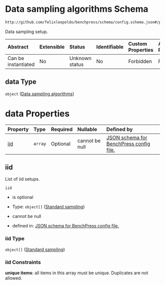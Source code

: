 # Data sampling algorithms Schema

```txt
http://github.com/felixleopoldo/benchpress/schema/config.schema.json#/properties/resources/properties/data
```

Data sampling setup.

| Abstract            | Extensible | Status         | Identifiable | Custom Properties | Additional Properties | Access Restrictions | Defined In                                                       |
| :------------------ | :--------- | :------------- | :----------- | :---------------- | :-------------------- | :------------------ | :--------------------------------------------------------------- |
| Can be instantiated | No         | Unknown status | No           | Forbidden         | Forbidden             | none                | [config.schema.json*](config.schema.json "open original schema") |

## data Type

`object` ([Data sampling algorithms](config-properties-resources-properties-data-sampling-algorithms.md))

# data Properties

| Property    | Type    | Required | Nullable       | Defined by                                                                                                                                                                                                                                                              |
| :---------- | :------ | :------- | :------------- | :---------------------------------------------------------------------------------------------------------------------------------------------------------------------------------------------------------------------------------------------------------------------- |
| [iid](#iid) | `array` | Optional | cannot be null | [JSON schema for BenchPress config file.](config-properties-resources-properties-data-sampling-algorithms-properties-list-of-iid-setups.md "http://github.com/felixleopoldo/benchpress/schema/config.schema.json#/properties/resources/properties/data/properties/iid") |

## iid

List of iid setups.

`iid`

*   is optional

*   Type: `object[]` ([Standard sampling](config-definitions-standard-sampling.md))

*   cannot be null

*   defined in: [JSON schema for BenchPress config file.](config-properties-resources-properties-data-sampling-algorithms-properties-list-of-iid-setups.md "http://github.com/felixleopoldo/benchpress/schema/config.schema.json#/properties/resources/properties/data/properties/iid")

### iid Type

`object[]` ([Standard sampling](config-definitions-standard-sampling.md))

### iid Constraints

**unique items**: all items in this array must be unique. Duplicates are not allowed.
